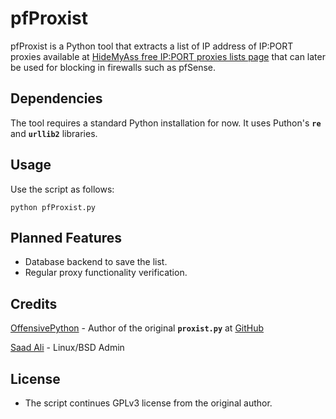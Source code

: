 **pfProxist**
==================
pfProxist is a Python tool that extracts a list of IP address of IP:PORT proxies available at [HideMyAss free IP:PORT proxies lists page][3] that can later be used for blocking in firewalls such as pfSense.

**Dependencies**
------------
The tool requires a standard Python installation for now. It uses Puthon's **`re`** and **`urllib2`** libraries.

**Usage**
-----

Use the script as follows:

    python pfProxist.py
    

**Planned Features**
------------

 - Database backend to save the list.
 - Regular proxy functionality verification.

**Credits**
-------

[OffensivePython][1] - Author of the original **`proxist.py`** at [GitHub][4]

[Saad Ali][2] - Linux/BSD Admin

**License**
-------

 - The script continues GPLv3 license from the original author.

  [1]: http://www.pythonforpentesting.com/2014/12/updated-proxist-bot-hidemyass-proxy.html
  [2]: https://github.com/nixknight
  [3]: http://proxylist.hidemyass.com/
  [4]: https://github.com/OffensivePython/Proxist
